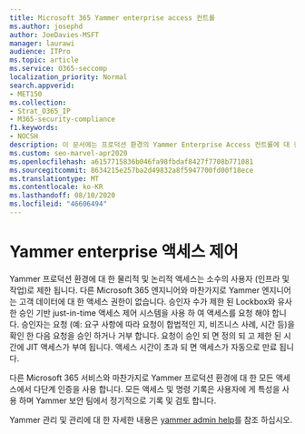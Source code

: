 ```yaml
---
title: Microsoft 365 Yammer enterprise access 컨트롤
ms.author: josephd
author: JoeDavies-MSFT
manager: laurawi
audience: ITPro
ms.topic: article
ms.service: O365-seccomp
localization_priority: Normal
search.appverid:
- MET150
ms.collection:
- Strat_O365_IP
- M365-security-compliance
f1.keywords:
- NOCSH
description: 이 문서에는 프로덕션 환경의 Yammer Enterprise Access 컨트롤에 대 한 간략 한 요약이 포함 되어 있습니다.
ms.custom: seo-marvel-apr2020
ms.openlocfilehash: a6157715836b046fa98fbdaf8427f7708b771081
ms.sourcegitcommit: 8634215e257ba2d49832a8f5947700fd00f18ece
ms.translationtype: MT
ms.contentlocale: ko-KR
ms.lasthandoff: 08/10/2020
ms.locfileid: "46606494"
---
```

# <a name="yammer-enterprise-access-controls"></a>Yammer enterprise 액세스 제어 

Yammer 프로덕션 환경에 대 한 물리적 및 논리적 액세스는 소수의 사용자 (인프라 및 작업)로 제한 됩니다. 다른 Microsoft 365 엔지니어와 마찬가지로 Yammer 엔지니어는 고객 데이터에 대 한 액세스 권한이 없습니다. 승인자 수가 제한 된 Lockbox와 유사한 승인 기반 just-in-time 액세스 제어 시스템을 사용 하 여 액세스를 요청 해야 합니다. 승인자는 요청 (예: 요구 사항에 따라 요청이 합법적인 지, 비즈니스 사례, 시간 등)을 확인 한 다음 요청을 승인 하거나 거부 합니다. 요청이 승인 되 면 정의 되 고 제한 된 시간에 JIT 액세스가 부여 됩니다. 액세스 시간이 초과 되 면 액세스가 자동으로 만료 됩니다.

다른 Microsoft 365 서비스와 마찬가지로 Yammer 프로덕션 환경에 대 한 모든 액세스에서 다단계 인증을 사용 합니다. 모든 액세스 및 명령 기록은 사용자에 게 특성을 사용 하며 Yammer 보안 팀에서 정기적으로 기록 및 검토 합니다.

Yammer 관리 및 관리에 대 한 자세한 내용은 [yammer admin help](https://docs.microsoft.com/yammer/yammer-landing-page)를 참조 하십시오.
